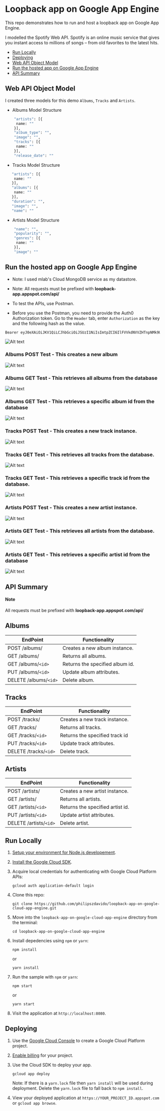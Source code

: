 # Loopback app on Google App Engine
This repo demonstrates how to run and host a loopback app on Google App Engine.

I modelled the Spotify Web API. Spotify is an online music service that gives you instant access to millions of songs – from old favorites to the latest hits.

* [Run Locally](#run-locally)
* [Deploying](#deploying)
* [Web API Object Model](#web-api-object-model)
* [Run the hosted app on Google App Engine](#run-the-hosted-app-on-google-app-engine)
* [API Summary](#api-summary)

## Web API Object Model
I created three models for this demo `Albums`, `Tracks` and `Artists`.

* Albums Model Structure
```sh
    "artists": [{
     name: ""
    }],
    "album_type": "",
    "image": "",
    "tracks": [{
     name: ""
    }],
    "release_date": ""
```
* Tracks Model Structure
```sh
   "artists": [{
    name: ""
   }],
   "albums": [{
    name: ""
   }],
   "duration": "",
   "image": "",
   "name": ""
```
* Artists Model Structure
```sh
    "name": "",
    "popularity": "",
    "genres": [{
     name: ""
    }],
    "image": ""
```
## Run the hosted app on Google App Engine
* Note: I used mlab's Cloud MongoDB service as my datastore.
* Note: All requests must be prefixed with  **loopback-app.appspot.com/api/**

* To test the APIs, use Postman.

* Before you use the Postman, you need to provide the Auth0 Authorization token. Go to the `Header` tab, enter `Authorization` as the key and the following hash as the value.
```sh
Bearer eyJ0eXAiOiJKV1QiLCJhbGciOiJSUzI1NiIsImtpZCI6IlFVVkdNVVZHTnpNMk9UQTJSRUl3UkRjek5EZzJNekpGTnpneVJETkVSamd3T0VVNVFVVXlRdyJ9.eyJpc3MiOiJodHRwczovL2NoaWR1bWVubmFtZGkuYXV0aDAuY29tLyIsInN1YiI6Iko1SGw3QTgyMW9GczVMTzh4RldUU0FBZHJKQllocjVZQGNsaWVudHMiLCJhdWQiOiJodHRwczovL3Nwb3RpZnktYXBwLmNvbSIsImlhdCI6MTUxMTEwOTIxMiwiZXhwIjoxNTExMTk1NjEyLCJndHkiOiJjbGllbnQtY3JlZGVudGlhbHMifQ.4G7cBvu_bcnbicGZ46T63EOUouu3f252geC9OlM39ZZmIA1IcVUUWwAjzAfb5f9tDy5e0bwkUPsuv_Olkip2O2f0MRDvtmKctTsdqd79zuTygCre2mY8_BzkBl5NqRi-QI7-StZLmBBSo0P6-BDOe3ka2eECkhy735O24nzCPbgYZhsbtsfK2e73loLKuykQUsk-LmNPVvrJjiiPXKEhAfoHwuqOF1_648ilQgLZoi5F695WTUlLQi6KFlDTYqpDJRrl7mATOnRtvhUuD_BTlsDDlh5tbPHZAJgm0G_4D3jKSVzb7kfnG01uXZB8ThqbLq9DRM2hHRdzXH3gSia9JA
```
![Alt text](screenshots/postman_auth_header.png "Title")


### Albums POST Test - This creates a new album
![Alt text](screenshots/albums_post.png "Title")
### Albums GET Test - This retrieves all albums from the database
![Alt text](screenshots/albums_get.png "Title")
### Albums GET <id> Test - This retrieves a specific album id from the database 
![Alt text](screenshots/albums_get_id.png "Title")


### Tracks POST Test - This creates a new track instance.
![Alt text](screenshots/tracks_get_id.png "Title")
### Tracks GET Test - This retrieves all tracks from the database.
![Alt text](screenshots/tracks_get_id.png "Title")
### Tracks GET <id> Test - This retrieves a specific track id from the database.
![Alt text](screenshots/tracks_get_id.png "Title")

### Artists POST Test - This creates a new artist instance.
![Alt text](screenshots/artists_get_id.png "Title")
### Artists GET Test - This retrieves all artists from the database.
![Alt text](screenshots/artists_get_id.png "Title")
### Artists GET <id> Test - This retrieves a specific artist id from the database 
![Alt text](screenshots/artists_get_id.png "Title")

## API Summary

#### Note

All requests must be prefixed with  **loopback-app.appspot.com/api/**

## Albums

EndPoint | Functionality
-------- | -------------
POST /albums/ | Creates a new album instance.
GET /albums/ | Returns all albums.
GET /albums/`<id>` | Returns the specified album id.
PUT /albums/`<id>` | Update album attributes.
DELETE /albums/`<id>` | Delete album.

## Tracks

EndPoint | Functionality
-------- | -------------
POST /tracks/ | Creates a new track instance.
GET /tracks/ | Returns all tracks.
GET /tracks/`<id>` | Returns the specified track id
PUT /tracks/`<id>` | Update track attributes.
DELETE /tracks/`<id>` | Delete track.

## Artists

EndPoint | Functionality
-------- | -------------
POST /artists/ | Creates a new artist instance.
GET /artists/ | Returns all artists.
GET /artists/`<id>` | Returns the specified artist id.
PUT /artists/`<id>` | Update artist attributes.
DELETE /artists/`<id>` | Delete artist.


## Run Locally

1.  [Setup your environment for Node.js developement][nodejs_dev].
1.  [Install the Google Cloud SDK][sdk].
1.  Acquire local credentials for authenticating with Google Cloud Platform APIs:

        gcloud auth application-default login

1.  Clone this repo:

        git clone https://github.com/philipszdavido/loopback-app-on-google-cloud-app-engine.git

1.  Move into the `loopback-app-on-google-cloud-app-engine` directory from the terminal:

        cd loopback-app-on-google-cloud-app-engine

1.  Install depedencies using `npm` or `yarn`:

        npm install

    or

        yarn install

1.  Run the sample with `npm` or `yarn`:

        npm start

    or

        yarn start

1.  Visit the application at `http://localhost:8080`.

## Deploying

1.  Use the [Google Cloud Console][console] to create a Google Cloud Platform
    project.
1.  [Enable billing][billing] for your project.

1.  Use the Cloud SDK to deploy your app.

        gcloud app deploy

    Note: If there is a `yarn.lock` file then `yarn install` will be used during
    deployment. Delete the `yarn.lock` file to fall back to `npm install`.

1.  View your deployed application at `https://YOUR_PROJECT_ID.appspot.com` or `gcloud app browse`.

[nodejs]: https://nodejs.org/
[appengine]: https://cloud.google.com/appengine/docs/flexible/nodejs/
[nodejs_dev]: https://cloud.google.com/community/tutorials/how-to-prepare-a-nodejs-dev-environment
[sdk]: https://cloud.google.com/sdk/
[console]: https://console.cloud.google.com
[billing]: https://support.google.com/cloud/answer/6293499#enable-billing
[official_samples]: https://github.com/GoogleCloudPlatform/nodejs-docs-samples/tree/master/appengine
[community_samples]: https://cloud.google.com/community/tutorials/?q=%22Node.js%22
